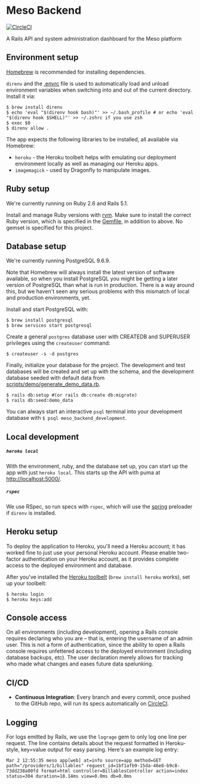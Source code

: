 # Meso Backend

[![CircleCI](https://circleci.com/gh/Meso-Health/meso-backend.svg?style=svg)](https://circleci.com/gh/Meso-Health/meso-backend)

A Rails API and system administration dashboard for the Meso platform


## Environment setup

[Homebrew](http://mxcl.github.io/homebrew/) is recommended for installing dependencies.

`direnv` and the [.envrc](.envrc) file is used to automatically load and unload environment variables when switching into and out of the current directory. Install it via:

```shell
$ brew install direnv
$ echo 'eval "$(direnv hook bash)"' >> ~/.bash_profile # or echo 'eval "$(direnv hook $SHELL)"' >> ~/.zshrc if you use zsh
$ exec $0
$ direnv allow .
```

The app expects the following libraries to be installed, all available via Homebrew:

* `heroku` - the Heroku toolbelt helps with emulating our deployment environment locally as well as managing our Heroku apps.
* `imagemagick` - used by Dragonfly to manipulate images.

## Ruby setup

We're currently running on Ruby 2.6 and Rails 5.1.

Install and manage Ruby versions with [rvm](http://rvm.io/). Make sure to install the correct Ruby version, which is specified in the [Gemfile](Gemfile), in addition to above. No gemset is specified for this project.


## Database setup

We're currently running PostgreSQL 9.6.9.

Note that Homebrew will always install the latest version of software available, so when you install PostgreSQL you might be getting a later version of PostgreSQL than what is run in production. There is a way around this, but we haven't seen any serious problems with this mismatch of local and production environments, yet.

Install and start PostgreSQL with:

```
$ brew install postgresql
$ brew services start postgresql
```

Create a general `postgres` database user with CREATEDB and SUPERUSER privileges using the `createuser` command:

```
$ createuser -s -d postgres
```

Finally, initialize your database for the project. The development and test databases will be created and set up with the schema, and the development database seeded with default data from [scripts/demo/generate_demo_data.rb](scripts/demo/generate_demo_data.rb).
```
$ rails db:setup #(or rails db:create db:migrate)
$ rails db:seed:demo_data
```

You can always start an interactive `psql` terminal into your development database with `$ psql meso_backend_development`.


## Local development

##### `heroku local`
With the environment, ruby, and the database set up, you can start up the app with just `heroku local`. This starts up the API with puma at [http://localhost:5000/](http://localhost:5000/).

##### `rspec`
We use RSpec, so run specs with `rspec`, which will use the [spring](rails/spring) preloader if `direnv` is installed.

## Heroku setup

To deploy the application to Heroku, you'll need a Heroku account; it has worked fine to just use your personal Heroku account. Please enable two-factor authentication on your Heroku account, as it provides complete access to the deployed environment and database.

After you've installed the [Heroku toolbelt](https://toolbelt.heroku.com/) (`brew install heroku` works), set up your toolbelt:

```
$ heroku login
$ heroku keys:add
```

## Console access

On all environments (including development), opening a Rails console requires declaring who you are – that is, entering the username of an admin user. This is not a form of authentication, since the ability to open a Rails console requires unfettered access to the deployed environment (including database backups, etc). The user declaration merely allows for tracking who made what changes and eases future data spelunking.

## CI/CD

* **Continuous Integration**: Every branch and every commit, once pushed to the GitHub repo, will run its specs automatically on [CircleCI](https://circleci.com/gh/Meso-Health/meso-backend).

## Logging

For logs emitted by Rails, we use the `lograge` gem to only log one line per request. The line contains details about the request formatted in Heroku-style, key=value output for easy parsing. Here's an example log entry:

```
Mar 2 12:55:35 meso app[web] at=info source=app method=GET path="/providers/1/billables" request_id=1bf1afb9-15da-46e8-b9c8-73dd238a00fd format=html controller=BillablesController action=index status=304 duration=18.14ms view=0.0ms db=0.0ms
```
